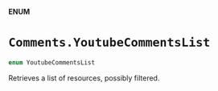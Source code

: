 **ENUM**

# `Comments.YoutubeCommentsList`

```swift
enum YoutubeCommentsList
```

Retrieves a list of resources, possibly filtered.
